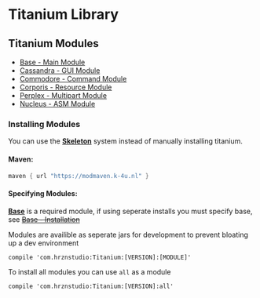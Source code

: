 # Titanium Library


## Titanium Modules

- [Base - Main Module](/Titanium/Modules/Base/)
- [Cassandra - GUI Module](/Titanium/Modules/Cassandra/)
- [Commodore - Command Module](/Titanium/Modules/Commodore/)
- [Corporis - Resource Module](/Titanium/Modules/Corporis/)
- [Perplex - Multipart Module](/Titanium/Modules/Perplex/)
- [Nucleus - ASM Module](/Titanium/Modules/Nucleus/)

### Installing Modules

You can use the [**Skeleton**](/Titanium/Skeleton/) system instead of manually installing titanium.

#### Maven: 
```gradle
maven { url "https://modmaven.k-4u.nl" }
```

#### Specifying Modules:

[__Base__](/Titanium/Modules/Base/) is a required module, if using seperate installs you must specify base, see [~~Base - Installation~~](/Titanium/Modules/Base/#installation)

Modules are availible as seperate jars for development to prevent bloating up a dev environment

```
compile 'com.hrznstudio:Titanium:[VERSION]:[MODULE]'
```

To install all modules you can use `all` as a module

```
compile 'com.hrznstudio:Titanium:[VERSION]:all'
```